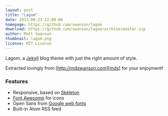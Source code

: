 ```yaml
---
layout: post
title: "Lagom"
date: 2013-08-23 12:00:00
homepage: https://github.com/swanson/lagom
download: https://github.com/swanson/lagom/archive/master.zip
author: Matt Swanson
thumbnail: lagom.png
license: MIT License
---
```


Lagom, a [Jekyll][j] blog theme with just the right amount of style. 

Extracted lovingly from [http://mdswanson.com][mds] for your enjoyment!

### Features
* Responsive, based on [Skeleton][skeleton]
* [Font Awesome][font-awesome] for icons
* Open Sans from [Google web fonts][gfonts]
* Built-in Atom RSS feed


[j]: http://jekyllrb.com/
[mds]: http://mdswanson.com
[skeleton]: http://www.getskeleton.com/
[font-awesome]: http://fortawesome.github.io/Font-Awesome/
[gfonts]: http://www.google.com/fonts/specimen/Open+Sans